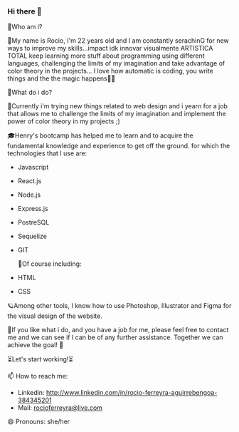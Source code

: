 ### Hi there 👋

 💟Who am i?
 
 🦋My name is Rocio, I'm 22 years old and I am constantly serachinG for new ways to improve my skills...impact idk innovar visualmente ARTISTICA TOTAL keep learning more stuff about programming using different languages, challenging the limits of my imagination and take advantage of color theory in the projects...  I love how automatic is coding, you write things and the the magic happens😵‍💫

 💟What do i do?

 🚨Currently i'm trying new things related to web design and i yearn for a job that allows me to challenge the limits of my imagination and implement the power of color theory in my projects ;)
 
 🎓Henry's bootcamp has helped me to learn and to acquire the fundamental knowledge and experience to get off the ground. for which the technologies that I use are:
 - Javascript 
 - React.js
 - Node.js
 - Express.js
 - PostreSQL
 - Sequelize
 - GIT
   
   🌸Of course including:
   
 - HTML
 - CSS
 
  🪐Among other tools, I know how to use Photoshop, Illustrator and Figma for the visual design of the website. 

 💌If you like what i do, and you have a job for me, please feel free to contact me and we can see if I can be of any further assistance. Together we can achieve the goal! 🚀
 
 ⏳Let's start working!⏳
 
📫 How to reach me: 

- Linkedin: http://www.linkedin.com/in/rocio-ferreyra-aguirrebengoa-384345201
- Mail: rocioferreyra@live.com

😄 Pronouns: she/her
